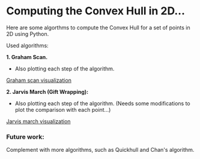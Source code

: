 # Computing the Convex Hull in 2D...
Here are some algorthms to compute the Convex Hull for a set of points in 2D using Python.

Used algorithms:

**1. Graham Scan.**
  - Also plotting each step of the algorithm.
  
  [Graham scan visualization](https://cloud.githubusercontent.com/assets/8453749/11019405/6933d7de-85bd-11e5-873e-907e442df8de.gif)

**2. Jarvis March (Gift Wrapping):**
  - Also plotting each step of the algorithm. (Needs some modifications to plot the comparison with each point...)
  
  [Jarvis march visualization](https://cloud.githubusercontent.com/assets/8453749/11019404/693357aa-85bd-11e5-96d5-e98feb660f94.gif)

### Future work:
Complement with more algorithms, such as Quickhull and Chan's algorithm.
